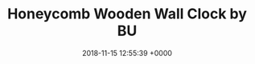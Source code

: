 ---
title: Honeycomb Wooden Wall Clock by BU
issue-tag:
- giving back
- eco friendly materials
- eco packaging 
category_tag:
- home
- featured
thumbnail: https://images-na.ssl-images-amazon.com/images/I/71vZouawVWL._SL1122_.jpg
price: ££
description: Honeycomb Inspired Wooden Wall Clock With Non Ticking Silent Sweep, Unique and Contemporary Style, Bamboo Home Decor
link: https://amzn.to/2A7waSv
layout: blocks
date: 2018-11-15 12:55:39 +0000
page_sections:
- template: simple-header
  block: header-3
  logo: uploads/2018/11/11/logo.png
- template: content-feature
  block: feature-1
  media_alignment: Right
  headline: 
  content: 
  media:
    image: 
  link: 
- template: signup-bar
  block: cta-bar
  email_recipient: kimszelong@gmail.com
  content: Sign up to get updates from nadaar
- template: simple-footer
  block: footer-1
  logo: "/uploads/2018/11/11/logo.png"

---